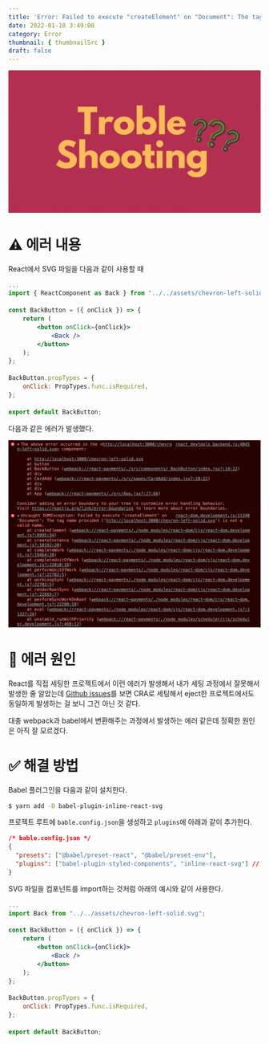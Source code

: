 ```yaml
---
title: 'Error: Failed to execute "createElement" on "Document": The tag name provided is not a valid name'
date: 2022-01-18 3:49:00
category: Error
thumbnail: { thumbnailSrc }
draft: false
---
```


![](./images/thumbNail.gif)

# ⚠️ 에러 내용

React에서 SVG 파일을 다음과 같이 사용할 때

```jsx
...
import { ReactComponent as Back } from "../../assets/chevron-left-solid.svg";

const BackButton = ({ onClick }) => {
    return (
        <button onClick={onClick}>
            <Back />
        </button>
    );
};

BackButton.propTypes = {
    onClick: PropTypes.func.isRequired,
};

export default BackButton;
```

다음과 같은 에러가 발생했다.

![Error: Failed to execute 'createElement' on 'Document': The tag name provided is not a valid name](./images/react-svg-01.png)

# 📌 에러 원인

React를 직접 세팅한 프로젝트에서 이런 에러가 발생해서 내가 세팅 과정에서 잘못해서 발생한 줄 알았는데 [Github issues](https://github.com/boopathi/react-svg-loader/issues/197)를 보면 CRA로 세팅해서 eject한 프로젝트에서도 동일하게 발생하는 걸 보니 그건 아닌 것 같다.

대충 webpack과 babel에서 변환해주는 과정에서 발생하는 에러 같은데 정확한 원인은 아직 잘 모르겠다.

# ✅ 해결 방법

Babel 플러그인을 다음과 같이 설치한다.

```bash
$ yarn add -D babel-plugin-inline-react-svg
```

프로젝트 루트에 `bable.config.json`을 생성하고 `plugins`에 아래과 같이 추가한다.

```json
/* bable.config.json */
{
  "presets": ["@babel/preset-react", "@babel/preset-env"],
  "plugins": ["babel-plugin-styled-components", "inline-react-svg"] // 추가
}
```

SVG 파일을 컴포넌트를 import하는 것처럼 아래의 예시와 같이 사용한다.

```jsx
...
import Back from "../../assets/chevron-left-solid.svg";

const BackButton = ({ onClick }) => {
    return (
        <button onClick={onClick}>
            <Back />
        </button>
    );
};

BackButton.propTypes = {
    onClick: PropTypes.func.isRequired,
};

export default BackButton;
```

<br/>
